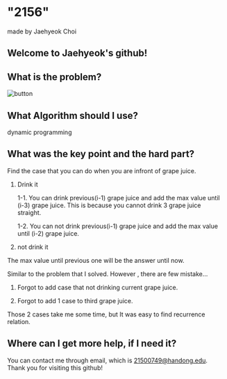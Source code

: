 # "2156"

made by Jaehyeok Choi

## Welcome to Jaehyeok's github!

## What is the problem?

![button](https://github.com/Choi-JaeHyeok-21500749/2156/blob/main/2156_pro.JPG)

## What Algorithm should I use?

dynamic programming

## What was the key point and the hard part?

Find the case that you can do when you are infront of grape juice.
1. Drink it
  
    1-1. You can drink previous(i-1) grape juice and add the max value until (i-3) grape juice. This is because you cannot drink 3 grape juice straight.
  
    1-2. You can not drink previous(i-1) grape juice and add the max value until (i-2) grape juice.  

2. not drink it
  
  The max value until previous one will be the answer until now.  

Similar to the problem that I solved. However , there are few mistake...

1. Forgot to add case that not drinking current grape juice.

2. Forgot to add 1 case to third grape juice.

Those 2 cases take me some time, but It was easy to find recurrence relation.

## Where can I get more help, if I need it?

You can contact me through email, which is 21500749@handong.edu.
Thank you for visiting this github!

